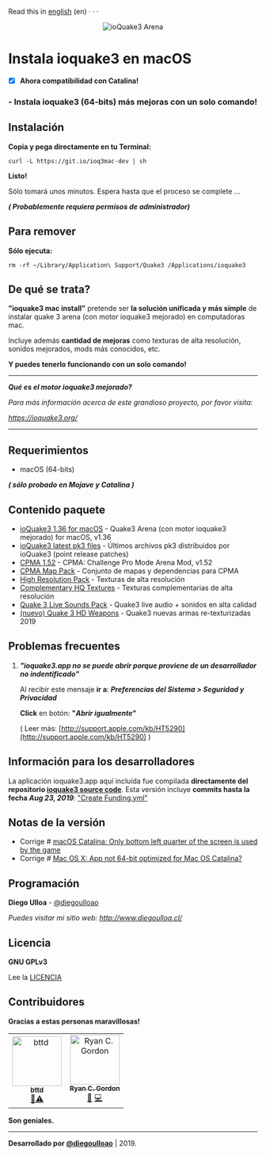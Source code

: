 Read this in [english](https://github.com/diegoulloao/ioquake3-mac-install/blob/dev/README.md) (en)
· · ·

<p align="center">
  <img src="https://github.com/diegoulloao/ioquake3-mac-install/raw/dev/logo.png" alt="ioQuake3 Arena"/>
</p>

# Instala ioquake3 en macOS
- [x] **Ahora compatibilidad con Catalina!**

### - **Instala ioquake3 (64-bits) más mejoras con un solo comando!**

## Instalación

**Copia y pega directamente en tu Terminal:**

```
curl -L https://git.io/ioq3mac-dev | sh
```

**Listo!**

Sólo tomará unos minutos. Espera hasta que el proceso se complete ...

**_( Probablemente requiera permisos de administrador)_**

## Para remover
**Sólo ejecuta:**
```
rm -rf ~/Library/Application\ Support/Quake3 /Applications/ioquake3
```

## De qué se trata?
**"ioquake3 mac install"** pretende ser **la solución unificada y más simple** de instalar quake 3 arena (con motor ioquake3 mejorado) en computadoras mac.

Incluye además **cantidad de mejoras** como texturas de alta resolución, sonidos mejorados, mods más conocidos, etc.

**Y puedes tenerlo funcionando con un solo comando!**

---
_**Qué es el motor ioquake3 mejorado?**_

_Para más información acerca de este grandioso proyecto, por favor visita:_

_https://ioquake3.org/_

---

## Requerimientos

* macOS (64-bits)

**_( sólo probado en Mojave y Catalina )_**

## Contenido paquete

* [ioQuake3 1.36 for macOS](https://github.com/diegoulloao/ioquake3-mac-install/raw/dev/dependencies/ioquake3-1.36-x64.zip) - Quake3 Arena (con motor ioquake3 mejorado) for macOS, v1.36
* [ioQuake3 latest pk3 files](https://github.com/diegoulloao/ioquake3-mac-install/tree/dev/dependencies/baseq3) - Últimos archivos pk3 distribuidos por ioQuake3 (point release patches)
* [CPMA 1.52](https://cdn.playmorepromode.com/files/cpma/cpma-1.52-nomaps.zip) - CPMA: Challenge Pro Mode Arena Mod, v1.52
* [CPMA Map Pack](https://cdn.playmorepromode.com/files/cpma-mappack-full.zip) - Conjunto de mapas y dependencias para CPMA
* [High Resolution Pack](http://ioquake3.org/files/xcsv_hires.zip) - Texturas de alta resolución
* [Complementary HQ Textures](https://github.com/diegoulloao/ioquake3-mac-install/raw/dev/extras/extra-pack-resolution.pk3) - Texturas complementarias de alta resolución
* [Quake 3 Live Sounds Pack](https://github.com/diegoulloao/ioquake3-mac-install/raw/dev/extras/quake3-live-sounds.pk3) - Quake3 live audio + sonidos en alta calidad
* [(nuevo) Quake 3 HD Weapons](https://github.com/diegoulloao/ioquake3-mac-install/raw/dev/extras/hd-weapons.pk3) - Quake3 nuevas armas re-texturizadas 2019

## Problemas frecuentes
1. _**"ioquake3.app no se puede abrir porque proviene de un desarrollador no indentificado"**_

	Al recibir este mensaje **ir a**:
	**_Preferencias del Sistema > Seguridad y Privacidad_**
	
	**Click** en botón: **"_Abrir igualmente_"**
	
	( Leer más: [http://support.apple.com/kb/HT5290](http://support.apple.com/kb/HT5290) )

## Información para los desarrolladores
La aplicación ioquake3.app aquí incluída fue compilada **directamente del repositorio [ioquake3 source code](https://github.com/ioquake/ioq3)**. Esta versión incluye **commits hasta la fecha _Aug 23, 2019_**: ["Create Funding.yml"](https://github.com/ioquake/ioq3/commit/4d82b8b5257675b8010cd59a203d713c33640046)

## Notas de la versión
- Corrige # [macOS Catalina: Only bottom left quarter of the screen is used by the game](https://github.com/ioquake/ioq3/issues/422)
- Corrige # [Mac OS X: App not 64-bit optimized for Mac OS Catalina?](https://github.com/ioquake/ioq3/issues/418)

## Programación

**Diego Ulloa** - [@diegoulloao](https://github.com/diegoulloao)

_Puedes visitar mi sitio web: http://www.diegoulloa.cl/_

## Licencia

**GNU GPLv3**

Lee la [LICENCIA](https://github.com/diegoulloao/ioquake3-mac-install/blob/dev/LICENSE)

## Contribuidores

**Gracias a estas personas maravillosas!**

<!-- ALL-CONTRIBUTORS-LIST:START - Do not remove or modify this section -->
<!-- prettier-ignore -->
<table>
  <tr>
    <td align="center"><a href="https://github.com/bttd"><img src="https://avatars3.githubusercontent.com/u/45686509?v=4" width="100px;" alt="bttd"/><br /><sub><b>bttd</b></sub></a><br /><a href="https://github.com/diegoulloao/ioquake3-mac-install/commits?author=bttd" title="Compiling">📎</a><a href="https://github.com/diegoulloao/ioquake3-mac-install/commits?author=bttd" title="Tests">⚠️</a></td>
    <td align="center"><a href="https://icculus.org/"><img src="https://avatars0.githubusercontent.com/u/673562?v=4" width="100px;" alt="Ryan C. Gordon"/><br /><sub><b>Ryan C. Gordon</b></sub></a><br /><a href="https://github.com/diegoulloao/ioquake3-mac-install/issues?q=author%3Arcgordon" title="Bug reports">🐛</a> <a href="https://github.com/diegoulloao/ioquake3-mac-install/commits?author=rcgordon" title="Code">💻</a></td>
  </tr>
</table>
<!-- ALL-CONTRIBUTORS-LIST:END -->

**Son geniales.**

---

**Desarrollado por [@diegoulloao](https://github.com/diegoulloao)** | 2019.